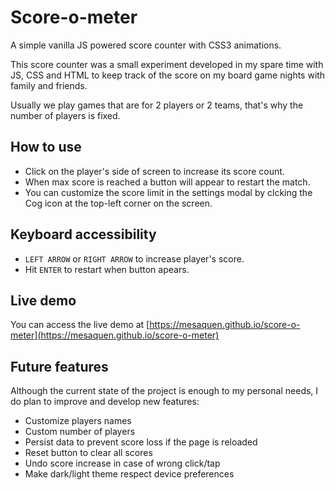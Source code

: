 # Score-o-meter

A simple vanilla JS powered score counter with CSS3 animations.

This score counter was a small experiment developed in my spare time with JS,
CSS and HTML to keep track of the score on my board game nights with family and
friends.

Usually we play games that are for 2 players or 2 teams, that's why the number
of players is fixed.

## How to use

- Click on the player's side of screen to increase its score count.
- When max score is reached a button will appear to restart the match.
- You can customize the score limit in the settings modal by clcking the Cog
  icon at the top-left corner on the screen.

## Keyboard accessibility

- `LEFT ARROW` or `RIGHT ARROW` to increase player's score.
- Hit `ENTER` to restart when button apears.

## Live demo

You can access the live demo at [https://mesaquen.github.io/score-o-meter](https://mesaquen.github.io/score-o-meter)

## Future features

Although the current state of the project is enough to my personal needs, I do
plan to improve and develop new features:

- Customize players names
- Custom number of players
- Persist data to prevent score loss if the page is reloaded
- Reset button to clear all scores
- Undo score increase in case of wrong click/tap
- Make dark/light theme respect device preferences